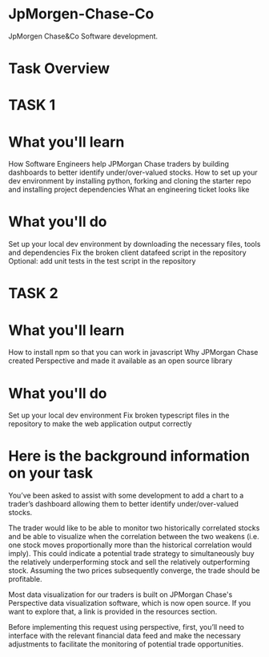 # JpMorgen-Chase-Co

JpMorgen Chase&amp;Co Software development.

# Task Overview #

# TASK 1 
# What you'll learn
How Software Engineers help JPMorgan Chase traders by building dashboards to better identify under/over-valued stocks.
How to set up your dev environment by installing python, forking and cloning the starter repo and installing project dependencies
What an engineering ticket looks like
# What you'll do
Set up your local dev environment by downloading the necessary files, tools and dependencies
Fix the broken client datafeed script in the repository
Optional: add unit tests in the test script in the repository

# TASK 2
# What you'll learn
How to install npm so that you can work in javascript
Why JPMorgan Chase created Perspective and made it available as an open source library
# What you'll do
Set up your local dev environment
Fix broken typescript files in the repository to make the web application output correctly

# Here is the background information on your task #
You’ve been asked to assist with some development to add a chart to a trader’s dashboard allowing them to better identify under/over-valued stocks.

The trader would like to be able to monitor two historically correlated stocks and be able to visualize when the correlation between the two weakens (i.e. one stock moves proportionally more than the historical correlation would imply). This could indicate a potential trade strategy to simultaneously buy the relatively underperforming stock and sell the relatively outperforming stock. Assuming the two prices subsequently converge, the trade should be profitable.

Most data visualization for our traders is built on JPMorgan Chase's Perspective data visualization software, which is now open source. If you want to explore that, a link is provided in the resources section.

Before implementing this request using perspective, first, you’ll need to interface with the relevant financial data feed and make the necessary adjustments to facilitate the monitoring of potential trade opportunities.
